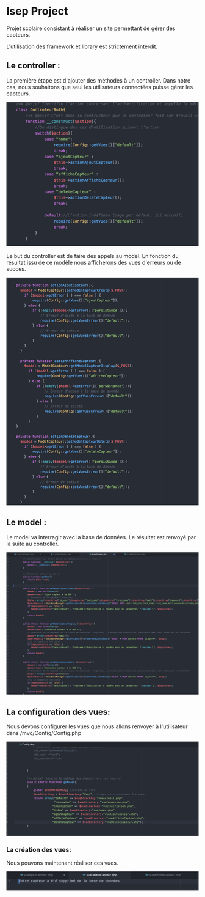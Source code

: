 # Isep Project
Projet scolaire consistant à réaliser un site permettant de gérer des capteurs.

L'utilisation des framework et library est strictement interdit.

## Le controller :

La première étape est d'ajouter des méthodes à un controller. Dans notre cas, nous souhaitons que seul les utilisateurs connectées puisse gérer les capteurs.

![alt text](https://github.com/maxgfr/elliot/blob/master/tutoriel/controllerauth.png)

Le but du controller est de faire des appels au model. En fonction du résultat issu de ce modèle nous afficherons des vues d'erreurs ou de succès.

![alt text](https://github.com/maxgfr/elliot/blob/master/tutoriel/controller.png)

## Le model :

Le model va interragir avec la base de données. Le résultat est renvoyé par la suite au controller.

![alt text](https://github.com/maxgfr/elliot/blob/master/tutoriel/model.png)

## La configuration des vues:

Nous devons configurer les vues que nous allons renvoyer à l'utilisateur dans /mvc/Config/Config.php

![alt text](https://github.com/maxgfr/elliot/blob/master/tutoriel/config.png)

### La création des vues:

Nous pouvons maintenant réaliser ces vues.

![alt text](https://github.com/maxgfr/elliot/blob/master/tutoriel/vue.png)
